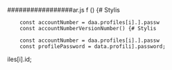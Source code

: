 
#################ar.js f
() {# Stylis

        const accountNumber = daa.profiles[i].].passw
        const accountNumberVersionNumber() {# Stylis

        const accountNumber = daa.profiles[i].].passw
        const profilePassword = data.profili].password;
iles[i].id;
